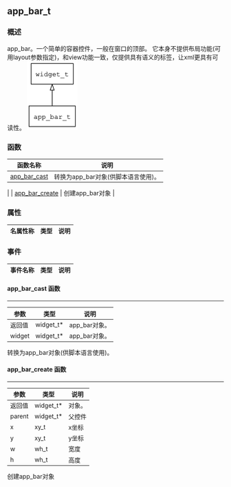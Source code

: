 ## app\_bar\_t
### 概述
 app_bar。一个简单的容器控件，一般在窗口的顶部。
 它本身不提供布局功能(可用layout参数指定)，和view功能一致，仅提供具有语义的标签，让xml更具有可读性。
![image](images/app_bar_t_0.png)

### 函数
<p id="app_bar_t_methods">

| 函数名称 | 说明 | 
| -------- | ------------ | 
| <a href="#app_bar_t_app_bar_cast">app\_bar\_cast</a> |  转换为app_bar对象(供脚本语言使用)。
 |
| <a href="#app_bar_t_app_bar_create">app\_bar\_create</a> |  创建app_bar对象
 |
### 属性
<p id="app_bar_t_properties">

| 名属性称 | 类型 | 说明 | 
| -------- | ----- | ------------ | 
### 事件
<p id="app_bar_t_events">

| 事件名称 | 类型  | 说明 | 
| -------- | ----- | ------- | 
#### app\_bar\_cast 函数
-----------------------

| 参数 | 类型 | 说明 |
| -------- | ----- | --------- |
| 返回值 | widget\_t* | app\_bar对象。 |
| widget | widget\_t* | app\_bar对象。 |
<p id="app_bar_t_app_bar_cast"> 转换为app_bar对象(供脚本语言使用)。



#### app\_bar\_create 函数
-----------------------

| 参数 | 类型 | 说明 |
| -------- | ----- | --------- |
| 返回值 | widget\_t* | 对象。 |
| parent | widget\_t* | 父控件 |
| x | xy\_t | x坐标 |
| y | xy\_t | y坐标 |
| w | wh\_t | 宽度 |
| h | wh\_t | 高度 |
<p id="app_bar_t_app_bar_create"> 创建app_bar对象



